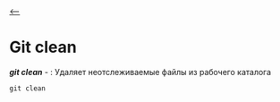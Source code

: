 [<--](/readme.md)

# Git clean

***git clean*** - : Удаляет неотслеживаемые файлы из рабочего каталога

``` 
git clean
```